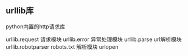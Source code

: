 ## urllib库
python内置的http请求库

urllib.request 请求模块
urllib.error 异常处理模块
urllib.parse url解析模块
urllib.robotparser robots.txt 解析模块
urlopen